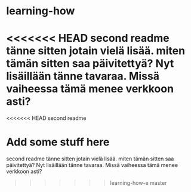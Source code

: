 learning-how
============
<<<<<<< HEAD
second readme tänne sitten jotain vielä lisää. miten tämän sitten saa päivitettyä?
Nyt lisäillään tänne tavaraa. Missä vaiheessa tämä menee verkkoon asti?
=======
<<<<<<< HEAD
second readme

Add some stuff here
=======
second readme tänne sitten jotain vielä lisää. miten tämän sitten saa päivitettyä?
Nyt lisäillään tänne tavaraa. Missä vaiheessa tämä menee verkkoon asti?
>>>>>>> learning-how-e
>>>>>>> master
